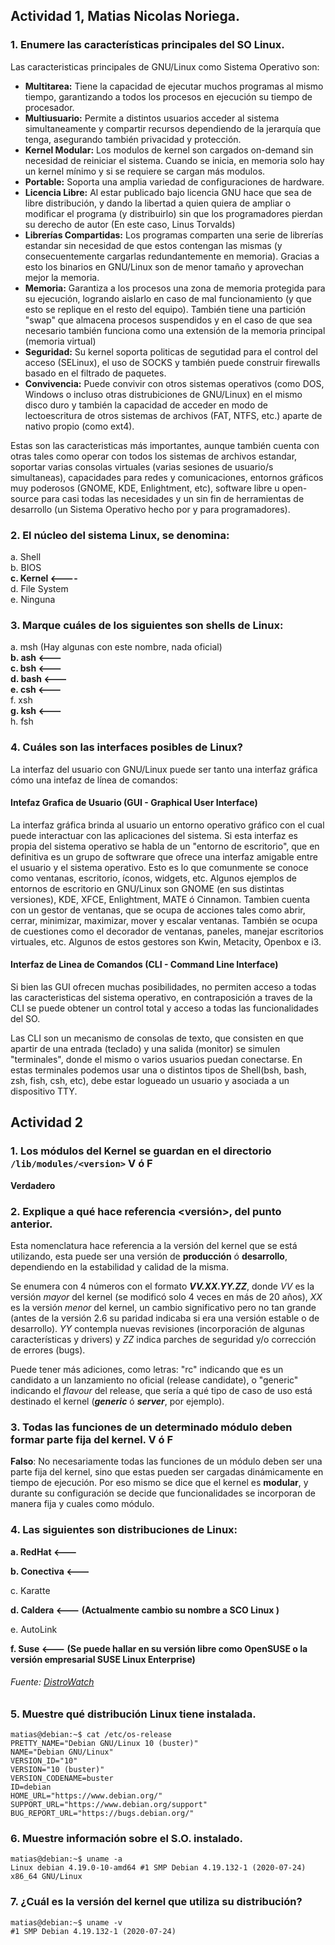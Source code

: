 ## Actividad 1, Matias Nicolas Noriega.
### 1. Enumere las características principales del SO Linux.
Las caracteristicas principales de GNU/Linux como Sistema Operativo son:

* **Multitarea:** Tiene la capacidad de ejecutar muchos programas al mismo tiempo, garantizando a todos los procesos en ejecución su tiempo de procesador.
* **Multiusuario:** Permite a distintos usuarios acceder al sistema simultaneamente y compartir recursos dependiendo de la jerarquía que tenga, asegurando también privacidad y protección.
* **Kernel Modular:** Los modulos de kernel son cargados on-demand sin necesidad de reiniciar el sistema. Cuando se inicia, en memoria solo hay un kernel mínimo y si se requiere se cargan más modulos.
* **Portable:** Soporta una amplia variedad de configuraciones de hardware.
* **Licencia Libre:** Al estar publicado bajo licencia GNU hace que sea de libre distribución, y dando la libertad a quien quiera de ampliar o modificar el programa (y distribuirlo) sin que los programadores pierdan su derecho de autor (En este caso, Linus Torvalds)
* **Librerías Compartidas:** Los programas comparten una serie de librerías estandar sin necesidad de que estos contengan las mismas (y consecuentemente cargarlas redundantemente en memoria). Gracias a esto los binarios en GNU/Linux son de menor tamaño y aprovechan mejor la memoria.
* **Memoria:** Garantiza a los procesos una zona de memoria protegida para su ejecución, logrando aislarlo en caso de mal funcionamiento (y que esto se replique en el resto del equipo). También tiene una partición "swap" que almacena procesos suspendidos y en el caso de que sea necesario también funciona como una extensión de la memoria principal (memoria virtual)
* **Seguridad:** Su kernel soporta politicas de segutidad para el control del acceso (SELinux), el uso de SOCKS y también puede construir firewalls basado en el filtrado de paquetes.
* **Convivencia:** Puede convivir con otros sistemas operativos (como DOS, Windows o incluso otras distrubiciones de GNU/Linux) en el mismo disco duro y también la capacidad de acceder en modo de lectoescritura de otros sistemas de archivos (FAT, NTFS, etc.) aparte de nativo propio (como ext4).

Estas son las caracteristicas más importantes, aunque también cuenta con otras tales como operar con todos los sistemas de archivos estandar, soportar varias consolas virtuales (varias sesiones de usuario/s simultaneas), capacidades para redes y comunicaciones, entornos gráficos muy poderosos (GNOME, KDE, Enlightment, etc), software libre u open-source para casi todas las necesidades y un sin fin de herramientas de desarrollo (un Sistema Operativo hecho por y para programadores).
### 2. El núcleo del sistema Linux, se denomina:
   a. Shell  
   b. BIOS  
   **c. Kernel <----**  
   d. File System  
   e. Ninguna  
### 3. Marque cuáles de los siguientes son shells de Linux:
   a. msh (Hay algunas con este nombre, nada oficial)  
   **b. ash <---**  
   **c. bsh <---**  
   **d. bash <---**  
   **e. csh <---**  
   f. xsh  
   **g. ksh <---**  
   h. fsh  
### 4. Cuáles son las interfaces posibles de Linux?
La interfaz del usuario con GNU/Linux puede ser tanto una interfaz gráfica cómo una intefaz de línea de comandos:
#### Intefaz Grafica de Usuario (GUI - Graphical User Interface)
La interfaz gráfica brinda al usuario un entorno operativo gráfico con el cual puede interactuar con las aplicaciones del sistema. Si esta interfaz es propia del sistema operativo se habla de un "entorno de escritorio", que en definitiva es un grupo de softwrare que ofrece una interfaz amigable entre el usuario y el sistema operativo. Esto es lo que comunmente se conoce como ventanas, escritorio, íconos, widgets, etc. Algunos ejemplos de entornos de escritorio en GNU/Linux son GNOME (en sus distintas versiones), KDE, XFCE, Enlightment, MATE ó Cinnamon.
Tambien cuenta con un gestor de ventanas, que se ocupa de acciones tales como abrir, cerrar, minimizar, maximizar, mover y escalar ventanas. También se ocupa de cuestiones como el decorador de ventanas, paneles, manejar escritorios virtuales, etc. Algunos de estos gestores son Kwin, Metacity, Openbox e i3.
#### Interfaz de Linea de Comandos (CLI - Command Line Interface)
Si bien las GUI ofrecen muchas posibilidades, no permiten acceso a todas las caracteristicas del sistema operativo, en contraposición a traves de la CLI se puede obtener un control total y acceso a todas las funcionalidades del SO.

Las CLI son un mecanismo de consolas de texto, que consisten en que apartir de una entrada (teclado) y una salida (monitor) se simulen "terminales", donde el mismo o varios usuarios puedan conectarse. En estas terminales podemos usar una o distintos tipos de Shell(bsh, bash, zsh, fish, csh, etc), debe estar logueado un usuario y asociada a un dispositivo TTY.

## Actividad 2
### 1. Los módulos del Kernel se guardan en el directorio ```/lib/modules/<version>``` **V ó F**
**Verdadero**
### 2. Explique a qué hace referencia <versión>, del punto anterior.
Esta nomenclatura hace referencia a la versión del kernel que se está utilizando, esta puede ser una versión de **producción** ó **desarrollo**, dependiendo en la estabilidad y calidad de la misma.

Se enumera con 4 números con el formato ***VV.XX.YY.ZZ***, donde *VV* es la versión *mayor* del kernel (se modificó solo 4 veces en más de 20 años), *XX* es la versión *menor* del kernel, un cambio significativo pero no tan grande (antes de la versión 2.6 su paridad indicaba si era una versión estable o de desarrollo). *YY* contempla nuevas revisiones (incorporación de algunas características y drivers) y *ZZ* indica parches de seguridad y/o corrección de errores (bugs).

Puede tener más adiciones, como letras: "rc" indicando que es un candidato a un lanzamiento no oficial (release candidate), o "generic" indicando el *flavour* del release, que sería a qué tipo de caso de uso está destinado el kernel (***generic*** ó ***server***, por ejemplo).

### 3. Todas las funciones de un determinado módulo deben formar parte fija del kernel. **V ó F**
**Falso**: No necesariamente todas las funciones de un módulo deben ser una parte fija del kernel, sino que estas pueden ser cargadas dinámicamente en tiempo de ejecución. Por eso mismo se dice que el kernel es **modular**, y durante su configuración se decide que funcionalidades se incorporan de manera fija y cuales como módulo.

### 4. Las siguientes son distribuciones de Linux:
   **a. RedHat <---**

   **b. Conectiva <---**

   c. Karatte

   **d. Caldera <--- (Actualmente cambio su nombre a SCO Linux
)**

   e. AutoLink

   **f. Suse <--- (Se puede hallar en su versión libre como OpenSUSE o la versión empresarial SUSE Linux Enterprise)**

###### Fuente: [DistroWatch](https://distrowatch.com)

### 5. Muestre qué distribución Linux tiene instalada.
```
matias@debian:~$ cat /etc/os-release
PRETTY_NAME="Debian GNU/Linux 10 (buster)"
NAME="Debian GNU/Linux"
VERSION_ID="10"
VERSION="10 (buster)"
VERSION_CODENAME=buster
ID=debian
HOME_URL="https://www.debian.org/"
SUPPORT_URL="https://www.debian.org/support"
BUG_REPORT_URL="https://bugs.debian.org/"
```
### 6. Muestre información sobre el S.O. instalado.
```
matias@debian:~$ uname -a
Linux debian 4.19.0-10-amd64 #1 SMP Debian 4.19.132-1 (2020-07-24) x86_64 GNU/Linux
```
### 7. ¿Cuál es la versión del kernel que utiliza su distribución?
```
matias@debian:~$ uname -v
#1 SMP Debian 4.19.132-1 (2020-07-24)
```